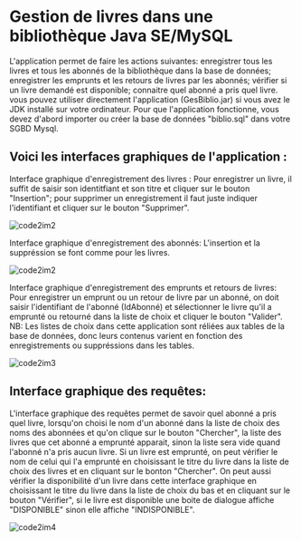 # Gestion de livres dans une bibliothèque Java SE/MySQL
L'application permet de faire les actions suivantes: enregistrer tous les livres et tous les abonnés de la bibliothèque dans la base de données; enregistrer les emprunts et les retours de livres par les abonnés; vérifier si un livre demandé est disponible; connaitre quel abonné a pris quel livre.
vous pouvez utiliser directement l'application (GesBiblio.jar) si vous avez le JDK installé sur votre ordinateur.
Pour que l'application fonctionne, vous devez d'abord importer ou créer la base de données "biblio.sql" dans votre SGBD Mysql.

## Voici les interfaces graphiques de l'application :
Interface graphique d'enregistrement des livres :
Pour enregistrer un livre, il suffit de saisir son identitfiant et son titre et cliquer sur le bouton "Insertion"; 
pour supprimer un enregistrement il faut juste indiquer l'identifiant et cliquer sur le bouton "Supprimer". 

![code2im2](https://user-images.githubusercontent.com/89652407/149222287-329592c3-59e0-4807-be03-56c6460152da.png)

Interface graphique d'enregistrement des abonnés: L'insertion et la suppréssion se font comme pour les livres. 

![code2im2](https://user-images.githubusercontent.com/89652407/149222548-cfd1dc16-f4be-4cca-a76a-18921dc035c5.png)

Interface graphique d'enregistrement des emprunts et retours de livres:
Pour enregistrer un emprunt ou un retour de livre par un abonné, on doit saisir l'identifiant de l'abonné (IdAbonné) et sélectionner le livre qu'il a emprunté ou retourné dans la liste de choix et cliquer le bouton "Valider".
NB: Les listes de choix dans cette application sont réliées aux tables de la base de données, donc leurs contenus varient en fonction des enregistrements ou suppréssions dans les tables. 

![code2im3](https://user-images.githubusercontent.com/89652407/149222602-df946c55-3149-4516-aab8-f046180c7326.png)

## Interface graphique des requêtes:

L'interface graphique des requêtes permet de savoir quel abonné a pris quel livre, lorsqu'on choisi le nom d'un abonné dans la liste de choix des noms des abonnées et qu'on clique sur le bouton "Chercher", la liste des livres que cet abonné a emprunté apparait, sinon la liste sera vide quand l'abonné n'a pris aucun livre. Si un livre est emprunté, on peut vérifier le nom de celui qui l'a emprunté en choisissant le titre du livre dans la liste de choix des livres et en cliquant sur le bonton "Chercher".
On peut aussi vérifier la disponibilité d'un livre dans cette interface graphique en choisissant le titre du livre dans la liste de choix 
du bas et en cliquant sur le bouton "Vérifier", si le livre est disponible une boite de dialogue affiche "DISPONIBLE" sinon elle affiche "INDISPONIBLE". 

![code2im4](https://user-images.githubusercontent.com/89652407/149222761-0b0a9e6c-a105-4d9a-9e45-c3952ba44c86.png)



